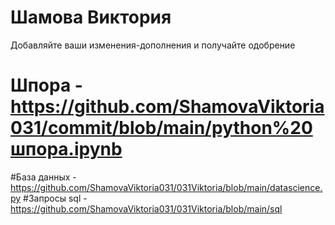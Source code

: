 # Шамова Виктория
Добавляйте ваши изменения-дополнения и получайте одобрение

# Шпора - https://github.com/ShamovaViktoria031/commit/blob/main/python%20шпора.ipynb
#База данных - https://github.com/ShamovaViktoria031/031Viktoria/blob/main/datascience.py
#Запросы sql - https://github.com/ShamovaViktoria031/031Viktoria/blob/main/sql
